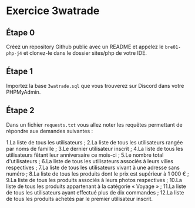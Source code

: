 # Exercice 3watrade

## Étape 0
Créez un repository Github public avec un README et appelez le `bre01-php-j4` et clonez-le dans le dossier sites/php de votre IDE.

## Étape 1
Importez la base `3watrade.sql` que vous trouverez sur Discord dans votre PHPMyAdmin.

## Étape 2
Dans un fichier `requests.txt` vous allez noter les requêtes permettant de répondre aux demandes suivantes :

1.La liste de tous les utilisateurs ;
2.La liste de tous les utilisateurs rangée par noms de famille ;
3.Le dernier utilisateur inscrit ;
4.La liste de tous les utilisateurs fêtant leur anniversaire ce mois-ci ;
5.Le nombre total d'utilisateurs ;
6.La liste de tous les utilisateurs associés à leurs villes respectives ;
7.La liste de tous les utilisateurs vivant à une adresse sans numéro ;
8.La liste de tous les produits dont le prix est supérieur à 1 000 € ;
9.La liste de tous les produits associés à leurs photos respectives ;
10.La liste de tous les produits appartenant à la catégorie « Voyage » ;
11.La liste de tous les utilisateurs ayant effectué plus de dix commandes ;
12.La liste de tous les produits achetés par le premier utilisateur inscrit.